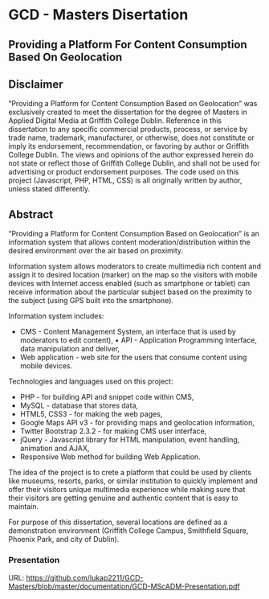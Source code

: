 # GCD - Masters Disertation

## Providing a Platform For Content Consumption Based On Geolocation

## Disclaimer
“Providing a Platform for Content Consumption Based on Geolocation” was exclusively created to meet the dissertation for the degree of Masters in Applied Digital Media at Griffith College Dublin. Reference in this dissertation to any specific commercial products, process, or service by trade name, trademark, manufacturer, or otherwise, does not constitute or imply its endorsement, recommendation, or favoring by author or Griffith College Dublin. The views and opinions of the author expressed herein do not state or reflect those of Griffith College Dublin, and shall not be used for advertising or product endorsement purposes. The code used on this project (Javascript, PHP, HTML, CSS) is all originally written by author, unless stated differently.

## Abstract
“Providing a Platform for Content Consumption Based on Geolocation” is an information system that allows content moderation/distribution within the desired environment over the air based on proximity.

Information system allows moderators to create multimedia rich content and assign it to desired location (marker) on the map so the visitors with mobile devices with Internet access enabled (such as smartphone or tablet) can receive information about the particular subject based on the proximity to the subject (using GPS built into the smartphone).

Information system includes:
- CMS - Content Management System, an interface that is used by moderators to edit content), • API - Application Programming Interface, data manipulation and deliver,
- Web application - web site for the users that consume content using mobile devices.

Technologies and languages used on this project:
- PHP - for building API and snippet code within CMS,
- MySQL - database that stores data,
- HTML5, CSS3 - for making the web pages,
- Google Maps API v3 - for providing maps and geolocation information,
- Twitter Bootstrap 2.3.2 - for making CMS user interface,
- jQuery - Javascript library for HTML manipulation, event handling, animation and AJAX,
- Responsive Web method for building Web Application.

The idea of the project is to crete a platform that could be used by clients like museums, resorts, parks, or similar institution to quickly implement and offer their visitors unique multimedia experience while making sure that their visitors are getting genuine and authentic content that is easy to maintain.

For purpose of this dissertation, several locations are defined as a demonstration environment (Griffith College Campus, Smithfield Square, Phoenix Park, and city of Dublin).

### Presentation
URL: https://github.com/lukap2211/GCD-Masters/blob/master/documentation/GCD-MScADM-Presentation.pdf
